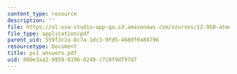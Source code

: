 ```yaml
---
content_type: resource
description: ''
file: https://ol-ocw-studio-app-qa.s3.amazonaws.com/courses/12-950-atmospheric-and-oceanic-modeling-spring-2004/809e3aa2995981968249c7c0f9df97d7_ps1_answers.pdf
file_type: application/pdf
parent_uid: 559f3c2a-8c7a-1dc3-9fd5-4680f0a88796
resourcetype: Document
title: ps1_answers.pdf
uid: 809e3aa2-9959-8196-8249-c7c0f9df97d7
---
```

